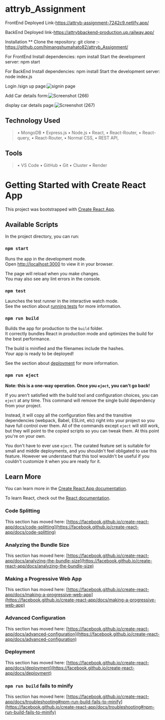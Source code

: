 # attryb_Assignment

FrontEnd Deployed Link-https://attryb-assignment-7242c9.netlify.app/

BackEnd Deployed link-https://attrybbackend-production.up.railway.app/

Installation ** Clone the repository: git clone :-https://github.com/himangshumahato82/attryb_Assignment/

For FrontEnd Install dependencies: npm install Start the development server: npm start

For BackEnd Install dependencies: npm install Start the development server: node index.js

Login /sign up page:![signin  page](https://github.com/himangshumahato82/nyx-wolves-Assignment/assets/108947867/7f23c17c-2f0e-497e-bd39-8806adeffcab)

Add Car details form:![Screenshot (266)](https://github.com/himangshumahato82/nyx-wolves-Assignment/assets/108947867/d8152787-f631-471e-ba42-5ab9cb54d72c)

display car details page:![Screenshot (267)](https://github.com/himangshumahato82/nyx-wolves-Assignment/assets/108947867/7bc30074-b274-496a-8397-a0eca51f7a86)

## Technology Used
> • MongoDB
> • Express.js
> • Node.js
> • React,
> • React-Router,
> • React-query,
> • React-Router,
> • Normal CSS,
> • REST API,


## Tools
> • VS Code
> • GitHub
> • Git
> • Cluster
> • Render
# Getting Started with Create React App

This project was bootstrapped with [Create React App](https://github.com/facebook/create-react-app).

## Available Scripts

In the project directory, you can run:

### `npm start`

Runs the app in the development mode.\
Open [http://localhost:3000](http://localhost:3000) to view it in your browser.

The page will reload when you make changes.\
You may also see any lint errors in the console.

### `npm test`

Launches the test runner in the interactive watch mode.\
See the section about [running tests](https://facebook.github.io/create-react-app/docs/running-tests) for more information.

### `npm run build`

Builds the app for production to the `build` folder.\
It correctly bundles React in production mode and optimizes the build for the best performance.

The build is minified and the filenames include the hashes.\
Your app is ready to be deployed!

See the section about [deployment](https://facebook.github.io/create-react-app/docs/deployment) for more information.

### `npm run eject`

**Note: this is a one-way operation. Once you `eject`, you can't go back!**

If you aren't satisfied with the build tool and configuration choices, you can `eject` at any time. This command will remove the single build dependency from your project.

Instead, it will copy all the configuration files and the transitive dependencies (webpack, Babel, ESLint, etc) right into your project so you have full control over them. All of the commands except `eject` will still work, but they will point to the copied scripts so you can tweak them. At this point you're on your own.

You don't have to ever use `eject`. The curated feature set is suitable for small and middle deployments, and you shouldn't feel obligated to use this feature. However we understand that this tool wouldn't be useful if you couldn't customize it when you are ready for it.

## Learn More

You can learn more in the [Create React App documentation](https://facebook.github.io/create-react-app/docs/getting-started).

To learn React, check out the [React documentation](https://reactjs.org/).

### Code Splitting

This section has moved here: [https://facebook.github.io/create-react-app/docs/code-splitting](https://facebook.github.io/create-react-app/docs/code-splitting)

### Analyzing the Bundle Size

This section has moved here: [https://facebook.github.io/create-react-app/docs/analyzing-the-bundle-size](https://facebook.github.io/create-react-app/docs/analyzing-the-bundle-size)

### Making a Progressive Web App

This section has moved here: [https://facebook.github.io/create-react-app/docs/making-a-progressive-web-app](https://facebook.github.io/create-react-app/docs/making-a-progressive-web-app)

### Advanced Configuration

This section has moved here: [https://facebook.github.io/create-react-app/docs/advanced-configuration](https://facebook.github.io/create-react-app/docs/advanced-configuration)

### Deployment

This section has moved here: [https://facebook.github.io/create-react-app/docs/deployment](https://facebook.github.io/create-react-app/docs/deployment)

### `npm run build` fails to minify

This section has moved here: [https://facebook.github.io/create-react-app/docs/troubleshooting#npm-run-build-fails-to-minify](https://facebook.github.io/create-react-app/docs/troubleshooting#npm-run-build-fails-to-minify)

